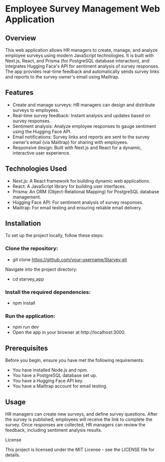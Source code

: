 # Employee Survey Management Web Application

## Overview 

This web application allows HR managers to create, manage, and analyze employee surveys using modern JavaScript technologies. It is built with Next.js, React, and Prisma (for PostgreSQL database interaction), and integrates Hugging Face's API for sentiment analysis of survey responses. The app provides real-time feedback and automatically sends survey links and reports to the survey owner's email using Mailtrap.

## Features
* Create and manage surveys: HR managers can design and distribute surveys to employees.
* Real-time survey feedback: Instant analysis and updates based on survey responses.
* Sentiment analysis: Analyze employee responses to gauge sentiment using the Hugging Face API.
* Email notifications: Survey links and reports are sent to the survey owner’s email (via Mailtrap) for sharing with employees.
* Responsive design: Built with Next.js and React for a dynamic, interactive user experience.

## Technologies Used
* Next.js: A React framework for building dynamic web applications.
* React: A JavaScript library for building user interfaces.
* Prisma: An ORM (Object-Relational Mapping) for PostgreSQL database management.
* Hugging Face API: For sentiment analysis of survey responses.
* Mailtrap: For email testing and ensuring reliable email delivery.

## Installation

To set up the project locally, follow these steps:

### Clone the repository:
* git clone https://github.com/your-username/Starvey.git

Navigate into the project directory:
* cd starvey_app

### Install the required dependencies:
* npm install

### Run the application:
* npm run dev
* Open the app in your browser at http://localhost:3000.


## Prerequisites

Before you begin, ensure you have met the following requirements:
* You have installed Node.js and npm.
* You have a PostgreSQL database set up.
* You have a Hugging Face API key.
* You have a Mailtrap account for email testing.

## Usage

HR managers can  create new surveys, and define survey questions.
After the survey is published, employees will receive the link to complete the survey.
Once responses are collected, HR managers can review the feedback, including sentiment analysis results.

License

This project is licensed under the MIT License - see the LICENSE file for details.
